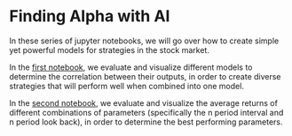 # Finding Alpha with AI
In these series of jupyter notebooks, we will go over how to create simple yet powerful models for strategies in the stock market. 

In the [first notebook], we evaluate and visualize different models to determine the correlation between their outputs, in order to create diverse strategies that will perform well when combined into one model.

In the [second notebook], we evaluate and visualize the average returns of different combinations of parameters (specifically the n period interval and n period look back), in order to determine the best performing parameters.

[first notebook]: https://github.com/replacementAI/Finding-Alpha-with-AI/blob/main/Step_1_Evaluating_Different_Models.ipynb
[second notebook]: https://github.com/replacementAI/Finding-Alpha-with-AI/blob/main/Step_2_Finding_Optimal_Interval_and_Lookback.ipynb

